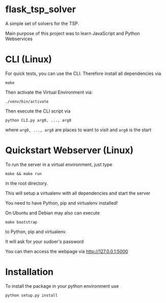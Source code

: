 # flask_tsp_solver
A simple set of solvers for the TSP. 

Main purpose of this project was to learn JavaScript and Python Webservices 

# CLI (Linux)

For quick tests, you can use the CLI.
Therefore install all dependencies via

``make``

Then activate the Virtual Environment via:

``./venv/bin/activate``

Then execute the CLI script via

``python CLI.py arg0, ..., arg8``

where ``arg0, ..., arg8`` are places to want to visit and ``arg0`` is the start


# Quickstart Webserver (Linux)

To run the server in a virtual environment, just type

``make && make run``

in the root directory.

This will setup a virtualenv with all dependencies and start the server

You need to have Python, pip and virtualenv installed!

On Ubuntu and Debian may also can execute

```make bootstrap```

to Python, pip and virtualenv.

It will ask for your sudoer's password

You can then access the webpage via http://127.0.0.1:5000

# Installation

To install the package in your python environment use

```python setup.py install```
